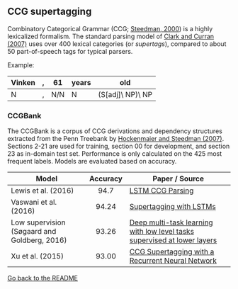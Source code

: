 ## CCG supertagging

Combinatory Categorical Grammar (CCG; [Steedman, 2000](http://www.citeulike.org/group/14833/article/8971002)) is a
highly lexicalized formalism. The standard parsing model of [Clark and Curran (2007)](https://www.mitpressjournals.org/doi/abs/10.1162/coli.2007.33.4.493)
uses over 400 lexical categories (or _supertags_), compared to about 50 part-of-speech tags for typical parsers.

Example:

| Vinken | , | 61 | years | old |
| --- | ---| --- | --- | --- |
| N| , | N/N | N | (S[adj]\ NP)\ NP |

### CCGBank

The CCGBank is a corpus of CCG derivations and dependency structures extracted from the Penn Treebank by 
[Hockenmaier and Steedman (2007)](http://www.aclweb.org/anthology/J07-3004). Sections 2-21 are used for training, 
section 00 for development, and section 23 as in-domain test set.
Performance is only calculated on the 425 most frequent labels. Models are evaluated based on accuracy.

| Model           | Accuracy |  Paper / Source |
| ------------- | :-----:| --- |
| Lewis et al. (2016) | 94.7 | [LSTM CCG Parsing](https://aclweb.org/anthology/N/N16/N16-1026.pdf) |
| Vaswani et al. (2016) | 94.24 | [Supertagging with LSTMs](https://aclweb.org/anthology/N/N16/N16-1027.pdf) |
| Low supervision (Søgaard and Goldberg, 2016) | 93.26 | [Deep multi-task learning with low level tasks supervised at lower layers](http://anthology.aclweb.org/P16-2038) |
| Xu et al. (2015) | 93.00 | [CCG Supertagging with a Recurrent Neural Network](http://www.aclweb.org/anthology/P15-2041) |

[Go back to the README](README.md)
